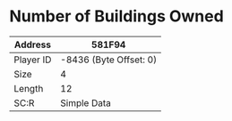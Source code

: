 #  Number of Buildings Owned
Address   | 581F94
----------|-------------
Player ID | -8436 (Byte Offset: 0)
Size 	  | 4
Length 	  | 12
SC:R      | Simple Data


